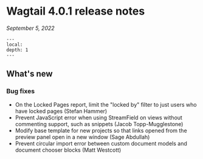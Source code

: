 # Wagtail 4.0.1 release notes

_September 5, 2022_

```{contents}
---
local:
depth: 1
---
```

## What's new

### Bug fixes

 * On the Locked Pages report, limit the "locked by" filter to just users who have locked pages (Stefan Hammer)
 * Prevent JavaScript error when using StreamField on views without commenting support, such as snippets (Jacob Topp-Mugglestone)
 * Modify base template for new projects so that links opened from the preview panel open in a new window (Sage Abdullah)
 * Prevent circular import error between custom document models and document chooser blocks (Matt Westcott)

